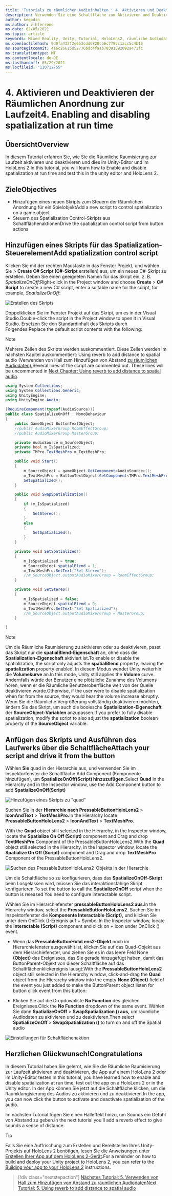 ```yaml
---
title: 'Tutorials zu räumlichen Audioinhalten : 4. Aktivieren und Deaktivieren räumlicher Audiowiedergabe zur Laufzeit'
description: Verwenden Sie eine Schaltfläche zum Aktivieren und Deaktivieren der Räumlichen Anordnung von Audiodaten zur Laufzeit.
author: kegodin
ms.author: v-hferrone
ms.date: 02/05/2021
ms.topic: article
keywords: Mixed Reality, Unity, Tutorial, HoloLens2, räumliche Audiodaten, MRTK, Mixed Reality-Toolkit, UWP, Windows 10, HRTF, kopfbezogene Übertragungsfunktion, Hall, Microsoft Spatializer
ms.openlocfilehash: 9d0fa432f2e653cdd6820cb6c779cc1acc5c4b15
ms.sourcegitcommit: 4a6c26615d52776bdc4faab70391592092a471fc
ms.translationtype: MT
ms.contentlocale: de-DE
ms.lasthandoff: 05/29/2021
ms.locfileid: "110712755"
---
```

# <a name="4-enabling-and-disabling-spatialization-at-run-time"></a><span data-ttu-id="79b59-105">4. Aktivieren und Deaktivieren der Räumlichen Anordnung zur Laufzeit</span><span class="sxs-lookup"><span data-stu-id="79b59-105">4. Enabling and disabling spatialization at run time</span></span>

## <a name="overview"></a><span data-ttu-id="79b59-106">Übersicht</span><span class="sxs-lookup"><span data-stu-id="79b59-106">Overview</span></span>

<span data-ttu-id="79b59-107">In diesem Tutorial erfahren Sie, wie Sie die Räumliche Raumisierung zur Laufzeit aktivieren und deaktivieren und dies im Unity-Editor und im HoloLens 2.</span><span class="sxs-lookup"><span data-stu-id="79b59-107">In this tutorial, you will learn how to Enable and disable spatialization at run time and test this in the unity editor and HoloLens 2.</span></span>

## <a name="objectives"></a><span data-ttu-id="79b59-108">Ziele</span><span class="sxs-lookup"><span data-stu-id="79b59-108">Objectives</span></span>

* <span data-ttu-id="79b59-109">Hinzufügen eines neuen Skripts zum Steuern der Räumlichen Anordnung für ein Spielobjekt</span><span class="sxs-lookup"><span data-stu-id="79b59-109">Add a new script to control spatialization on a game object</span></span>
* <span data-ttu-id="79b59-110">Steuern des Spatialization Control-Skripts aus Schaltflächenaktionen</span><span class="sxs-lookup"><span data-stu-id="79b59-110">Drive the spatialization control script from button actions</span></span>

## <a name="add-spatialization-control-script"></a><span data-ttu-id="79b59-111">Hinzufügen eines Skripts für das Spatialization-Steuerelement</span><span class="sxs-lookup"><span data-stu-id="79b59-111">Add spatialization control script</span></span>

 <span data-ttu-id="79b59-112">Klicken Sie mit der rechten Maustaste in das Fenster Projekt, und wählen Sie  >  **Create C# Script (C#-Skript** erstellen) aus, um ein neues C#-Skript zu erstellen. Geben Sie einen geeigneten Namen für das Skript ein, z. B. _SpatializeOnOff:_</span><span class="sxs-lookup"><span data-stu-id="79b59-112">Right-click in the Project window and choose **Create** > **C# Script** to create a new C# script, enter a suitable name for the script, for example, _SpatializeOnOff_:</span></span>

![Erstellen des Skripts](images/spatial-audio/spatial-audio-04-section1-step1-1.PNG)

<span data-ttu-id="79b59-114">Doppelklicken Sie im Fenster Projekt auf das Skript, um es in der Visual Studio.</span><span class="sxs-lookup"><span data-stu-id="79b59-114">Double-click the script in the Project window to open it in Visual Studio.</span></span> <span data-ttu-id="79b59-115">Ersetzen Sie den Standardinhalt des Skripts durch Folgendes:</span><span class="sxs-lookup"><span data-stu-id="79b59-115">Replace the default script contents with the following:</span></span>

> [!NOTE]
> <span data-ttu-id="79b59-116">Mehrere Zeilen des Skripts werden auskommentiert. Diese Zeilen werden im nächsten Kapitel auskommentiert: Using reverb to add distance to spatial audio (Verwenden von Hall zum Hinzufügen von Abstand [zu räumlichen Audiodaten).](unity-spatial-audio-ch5.md)</span><span class="sxs-lookup"><span data-stu-id="79b59-116">Several lines of the script are commented out. These lines will be uncommented in [Next Chapter: Using reverb to add distance to spatial audio](unity-spatial-audio-ch5.md).</span></span>

```c#
using System.Collections;
using System.Collections.Generic;
using UnityEngine;
using UnityEngine.Audio;

[RequireComponent(typeof(AudioSource))]
public class SpatializeOnOff : MonoBehaviour
{
    public GameObject ButtonTextObject;
    //public AudioMixerGroup RoomEffectGroup;
    //public AudioMixerGroup MasterGroup;

    private AudioSource m_SourceObject;
    private bool m_IsSpatialized;
    private TMPro.TextMeshPro m_TextMeshPro;

    public void Start()
    {
        m_SourceObject = gameObject.GetComponent<AudioSource>();
        m_TextMeshPro = ButtonTextObject.GetComponent<TMPro.TextMeshPro>();
        SetSpatialized();
    }

    public void SwapSpatialization()
    {
        if (m_IsSpatialized)
        {
            SetStereo();
        }
        else
        {
            SetSpatialized();
        }
    }

    private void SetSpatialized()
    {
        m_IsSpatialized = true;
        m_SourceObject.spatialBlend = 1;
        m_TextMeshPro.SetText("Set Stereo");
        //m_SourceObject.outputAudioMixerGroup = RoomEffectGroup;
    }

    private void SetStereo()
    {
        m_IsSpatialized = false;
        m_SourceObject.spatialBlend = 0;
        m_TextMeshPro.SetText("Set Spatialized");
        //m_SourceObject.outputAudioMixerGroup = MasterGroup;
    }

}
```

> [!NOTE]
> <span data-ttu-id="79b59-117">Um die Räumliche Raumisierung zu aktivieren oder zu deaktivieren, passt das Skript nur die **spatialBlend-Eigenschaft** an, ohne dass die **Spatialization-Eigenschaft** aktiviert ist.</span><span class="sxs-lookup"><span data-stu-id="79b59-117">To enable or disable the spatialization, the script only adjusts the **spatialBlend** property, leaving the **spatialization** property enabled.</span></span> <span data-ttu-id="79b59-118">In diesem Modus wendet Unity weiterhin die **Volumekurve** an.</span><span class="sxs-lookup"><span data-stu-id="79b59-118">In this mode, Unity still applies the **Volume** curve.</span></span> <span data-ttu-id="79b59-119">Andernfalls würde der Benutzer eine plötzliche Zunahme des Volumens hören, wenn er die Räumliche Benutzeroberfläche weit von der Quelle deaktivieren würde.</span><span class="sxs-lookup"><span data-stu-id="79b59-119">Otherwise, if the user were to disable spatialization when far from the source, they would hear the volume increase abruptly.</span></span>
> <span data-ttu-id="79b59-120">Wenn Sie die Räumliche Vergrößerung vollständig deaktivieren möchten, ändern Sie das Skript, um auch die boolesche **Spatialization-Eigenschaft** der **SourceObject-Variablen** anzupassen.</span><span class="sxs-lookup"><span data-stu-id="79b59-120">If you prefer to fully disable spatialization, modify the script to also adjust the **spatialization** boolean property of the **SourceObject** variable.</span></span>

## <a name="attach-your-script-and-drive-it-from-the-button"></a><span data-ttu-id="79b59-121">Anfügen des Skripts und Ausführen des Laufwerks über die Schaltfläche</span><span class="sxs-lookup"><span data-stu-id="79b59-121">Attach your script and drive it from the button</span></span>

<span data-ttu-id="79b59-122">Wählen **Sie** quad in der Hierarchie aus, und verwenden Sie im Inspektorfenster die Schaltfläche Add Component (Komponente hinzufügen), um **SpatializeOnOff(Script) hinzuzufügen.**</span><span class="sxs-lookup"><span data-stu-id="79b59-122">Select **Quad** in the Hierarchy and in the Inspector window, use the Add Component button to add **SpatializeOnOff(Script)**</span></span>

![Hinzufügen eines Skripts zu "quad"](images/spatial-audio/spatial-audio-04-section2-step1-1.PNG)

<span data-ttu-id="79b59-124">Suchen Sie in der **Hierarchie nach PressableButtonHoloLens2**  >  **IconAndText**  >  **TextMeshPro.**</span><span class="sxs-lookup"><span data-stu-id="79b59-124">In the Hierarchy locate **PressableButtonHoloLens2** > **IconAndText** > **TextMeshPro**.</span></span>

<span data-ttu-id="79b59-125">With the **Quad** object still selected in the Hierarchy, in the Inspector window, locate the **Spatialize On Off (Script)** component and Drag and drop **TextMeshPro** Component of the PressableButtonHoloLens2.</span><span class="sxs-lookup"><span data-stu-id="79b59-125">With the **Quad** object still selected in the Hierarchy, in the Inspector window, locate the **Spatialize On Off (Script)** component and Drag and drop **TextMeshPro** Component of the PressableButtonHoloLens2.</span></span>

![Suchen des PressableButtonHoloLens2-Objekts in der Hierarchie](images/spatial-audio/spatial-audio-04-section2-step1-2.PNG)

<span data-ttu-id="79b59-127">Um die Schaltfläche so zu konfigurieren, dass das **SpatializeOnOff-Skript** beim Losgelassen wird, müssen Sie das interaktionsfähige Skript konfigurieren.</span><span class="sxs-lookup"><span data-stu-id="79b59-127">To set the button to call the **SpatializeOnOff** script when the button is released You need to configure interactable script.</span></span>

<span data-ttu-id="79b59-128">Wählen Sie im Hierarchiefenster **pressableButtonHoloLens2 aus.**</span><span class="sxs-lookup"><span data-stu-id="79b59-128">In the Hierarchy window, select the **PressableButtonHoloLens2**.</span></span> <span data-ttu-id="79b59-129">Suchen Sie im Inspektorfenster die **Komponente Interactable (Script),** und klicken Sie unter dem OnClick ()-Ereignis auf + Symbol.</span><span class="sxs-lookup"><span data-stu-id="79b59-129">In the Inspector window, locate the **Interactable (Script)** component and click on + icon under OnClick () event.</span></span>

* <span data-ttu-id="79b59-130">Wenn das **PressableButtonHoloLens2-Objekt** noch im Hierarchiefenster ausgewählt  ist, klicken Sie auf das Quad-Objekt aus dem Hierarchiefenster, und ziehen Sie es in das leere Feld None **(Object)** des Ereignisses, das Sie gerade hinzugefügt haben, damit das ButtonParent-Objekt von dieser Schaltfläche auf das Schaltflächenklickereignis lausgt:</span><span class="sxs-lookup"><span data-stu-id="79b59-130">With the **PressableButtonHoloLens2** object still selected in the Hierarchy window, click-and-drag the **Quad** object from the Hierarchy window into the empty **None (Object)** field of the event you just added to make the ButtonParent object listen for button click event from this button:</span></span>

* <span data-ttu-id="79b59-131">Klicken Sie auf die Dropdownliste **No Function** des gleichen Ereignisses.</span><span class="sxs-lookup"><span data-stu-id="79b59-131">Click the **No Function** dropdown of the same event.</span></span> <span data-ttu-id="79b59-132">Wählen Sie dann **SpatializeOnOff**  >  **SwapSpatialization () aus,** um räumliche Audiodaten zu aktivieren und zu deaktivieren.</span><span class="sxs-lookup"><span data-stu-id="79b59-132">Then select **SpatializeOnOff** > **SwapSpatialization ()** to turn on and off the Spatial audio</span></span>

![Einstellungen für Schaltflächenaktion](images/spatial-audio/spatial-audio-04-section2-step1-3.PNG)

## <a name="congratulations"></a><span data-ttu-id="79b59-134">Herzlichen Glückwunsch!</span><span class="sxs-lookup"><span data-stu-id="79b59-134">Congratulations</span></span>

<span data-ttu-id="79b59-135">In diesem Tutorial haben Sie gelernt, wie Sie die Räumliche Raumisierung zur Laufzeit aktivieren und deaktivieren, die App auf einem HoloLens 2 oder im Unity-Editor testen.</span><span class="sxs-lookup"><span data-stu-id="79b59-135">In this tutorial, you have learned how to enable and disable spatialization at run time, test out the app on a HoloLens 2 or in the Unity editor.</span></span> <span data-ttu-id="79b59-136">In der App können Sie jetzt auf die Schaltfläche klicken, um die Raumklangisierung des Audios zu aktivieren und zu deaktivieren.</span><span class="sxs-lookup"><span data-stu-id="79b59-136">In the app, you can now click the button to activate and deactivate spatialization of the audio.</span></span>

<span data-ttu-id="79b59-137">Im nächsten Tutorial fügen Sie einen Halleffekt hinzu, um Sounds ein Gefühl von Abstand zu geben.</span><span class="sxs-lookup"><span data-stu-id="79b59-137">In the next tutorial you'll add a reverb effect to give sounds a sense of distance.</span></span>

> [!TIP]
> <span data-ttu-id="79b59-138">Falls Sie eine Auffrischung zum Erstellen und Bereitstellen Ihres Unity-Projekts auf HoloLens 2 benötigen, lesen Sie die Anweisungen unter [Erstellen Ihrer App auf dem HoloLens 2-Gerät](mr-learning-base-02.md#building-your-application-to-your-hololens-2).</span><span class="sxs-lookup"><span data-stu-id="79b59-138">For a reminder on how to build and deploy your Unity project to HoloLens 2, you can refer to the [Building your app to your HoloLens 2](mr-learning-base-02.md#building-your-application-to-your-hololens-2) instructions.</span></span>

> [!div class="nextstepaction"]
> [<span data-ttu-id="79b59-139">Nächstes Tutorial: 5. Verwenden von Hall zum Hinzufügen von Abstand zu räumlichen Audiodaten</span><span class="sxs-lookup"><span data-stu-id="79b59-139">Next Tutorial: 5. Using reverb to add distance to spatial audio</span></span>](unity-spatial-audio-ch5.md)
